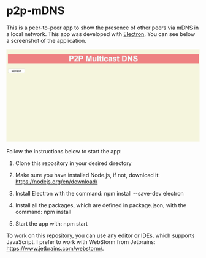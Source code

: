 # p2p-mDNS

This is a peer-to-peer app to show the presence of other peers via mDNS in a local network. This app was developed with [Electron](https://electronjs.org/). 
You can see below a screenshot of the application.

![Screenshot](Figures/app.png)

Follow the instructions below to start the app:

1. Clone this repository in your desired directory

2. Make sure you have installed Node.js, if not, download it: https://nodejs.org/en/download/

3. Install Electron with the command: npm install --save-dev electron

5. Install all the packages, which are defined in package.json, with the command: npm install

4. Start the app with: npm start

To work on this repository, you can use any editor or IDEs, which supports JavaScript. I prefer to work with WebStorm from Jetbrains: https://www.jetbrains.com/webstorm/.
